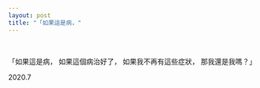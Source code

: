 ```yaml
---
layout: post
title: "「如果這是病，"
---
```


  
&nbsp;
&nbsp;



「如果這是病，
   如果這個病治好了，
   如果我不再有這些症狀，
   那我還是我嗎？」
   
   2020.7